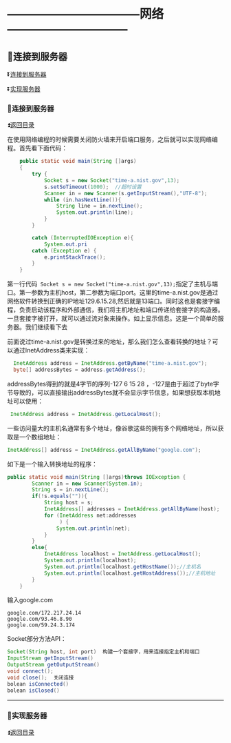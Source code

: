 # ———————————网络—————————— #

<p id="t"></p>

## :book:连接到服务器 ##

:arrow_double_down:<a href="#a1">连接到服务器</a>

:arrow_double_down:<a href="#a2">实现服务器</a>

<p id="a1"><p>
  
### :custard:连接到服务器 ###

:arrow_double_up:<a href="#t">返回目录</a>

在使用网络编程的时候需要关闭防火墙来开启端口服务，之后就可以实现网络编程。首先看下面代码：

```java
    public static void main(String []args)
    {
        try {
            Socket s = new Socket("time-a.nist.gov",13);
            s.setSoTimeout(1000);  //超时设置
            Scanner in = new Scanner(s.getInputStream(),"UTF-8");
            while (in.hasNextLine()){
                String line = in.nextLine();
                System.out.println(line);
            }
        }

        catch (InterruptedIOException e){
            System.out.pri
        catch (Exception e) {
            e.printStackTrace();
        }
    }
```

第一行代码` Socket s = new Socket("time-a.nist.gov",13);`指定了主机与端口。第一参数为主机host，第二参数为端口port。这里的time-a.nist.gov是通过网络软件转换到正确的IP地址129.6.15.28,然后就是13端口。同时这也是套接字编程，负责启动该程序和外部通信，我们将主机地址和端口传递给套接字的构造器。一旦套接字被打开，就可以通过流对象来操作。如上显示信息。这是一个简单的服务器。我们继续看下去

前面说过time-a.nist.gov是转换过来的地址，那么我们怎么查看转换的地址？可以通过InetAddress类来实现：

```java
  InetAddress address = InetAddress.getByName("time-a.nist.gov");
  byte[] addressBytes = address.getAddress();
```
addressBytes得到的就是4字节的序列-127 6 15 28 ，-127是由于超过了byte字节导致的，可以直接输出addressBytes就不会显示字节信息，如果想获取本机地址可以使用：

```java
 InetAddress address = InetAddress.getLocalHost();
 ```
 
 一些访问量大的主机名通常有多个地址，像谷歌这些的拥有多个网络地址，所以获取是一个数组地址：
 
 ```java
 InetAddress[] address = InetAddress.getAllByName("google.com");
 ```

如下是一个输入转换地址的程序：

```java
public static void main(String []args)throws IOException {
        Scanner in = new Scanner(System.in);
        String s = in.nextLine();
        if(!s.equals("")){
            String host = s;
            InetAddress[] addresses = InetAddress.getAllByName(host);
            for (InetAddress net:addresses
                 ) {
                System.out.println(net);
            }
        }
        else{
            InetAddress localhost = InetAddress.getLocalHost();
            System.out.println(localhost);
            System.out.println(localhost.getHostName());//主机名
            System.out.println(localhost.getHostAddress());//主机地址
        }
    }
```

输入google.com

```
google.com/172.217.24.14
google.com/93.46.8.90
google.com/59.24.3.174
```

Socket部分方法API：

```java
Socket(String host, int port)  构建一个套接字，用来连接指定主机和端口
InputStream getInputStream()
OutputStream getOutputStream()
void connect();
void close();  关闭连接
bolean isConnected()
bolean isClosed()
```

***



<p id="a2"><p>
  
### :custard:实现服务器 ###

:arrow_double_up:<a href="#t">返回目录</a>



